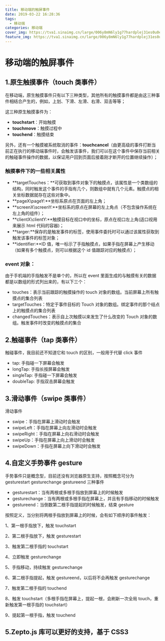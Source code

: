 ```yaml
---
title: 移动端的触屏事件
date: 2019-03-22 16:28:36
tags:
  - 移动端
categories: 移动端
cover_img: https://tva1.sinaimg.cn/large/006y8mN6ly1g77hardplej31es0u0e6x.jpg
feature_img: https://tva1.sinaimg.cn/large/006y8mN6ly1g77hardplej31es0u0e6x.jpg
---
```


# 移动端的触屏事件

## 1.原生触摸事件（touch 类事件）

在移动端，原生触摸事件只有以下三种类型，其他所有的触摸事件都是由这三种事件相结合产生的，例如，上划、下滑、左滑、右滑、双击等等；

   <!-- more -->

这三种原生触摸事件为：

- **touchstart**：开始触摸
- **touchmove**：触摸过程中
- **touchend**：触摸结束

另外，还有一个触摸被系统取消的事件：**touchcancel**（由更高级的事件打断当前正在执行的移动端事件时，会触发该事件，我们可以在这个事件中保存当前相关的触碰事件操作的数据，以保证用户回到页面后接着刚才断开的位置继续操作）；

### 触摸事件下的一些相关属性

- **targetTouches：**可获取到事件对象下的触摸点，该属性是一个类数组的结构，同时触发这个事件的手指有几个，则数组中就有几个元素。触摸点的相关坐标数据就存在这些对象中。
- **pageX\pageY:**坐标系原点在页面的左上角；
- **screenX\screenY:**坐标系的原点在屏幕的左上角点（不包含操作系统在左上角的组件）；
- **clientX\clientY:**触摸目标在视口中的坐标，原点在视口左上角(适口视用来展示 html 代码的容器)；
- **targer:**保存的是触发事件的标签，使用事件委托时可以通过该属性获取到触发该事件的标签对象；
- **identifier:**ID 值，唯一标示了手指触摸点，如果手指在屏幕上产生移动（如果有多个触摸点，则可以根据这个 id 值跟踪对应的触摸点）；

### event 对象：

由于手机端的手指触发不是单个的，所以在 event 里面生成的与触摸有关的数据都是以数组的形式列出来的，有以下三个：

- touches：表示当前跟踪的触摸操作的 touch 对象的数组。当前屏幕上所有触摸点的集合列表
- targetTouches：特定于事件目标的 Touch 对象的数组。绑定事件的那个结点上的触摸点的集合列表
- changedTouches：表示自上次触摸以来发生了什么改变的 Touch 对象的数组。触发事件时改变的触摸点的集合

## 2.触碰事件（tap 类事件）

触碰事件，我目前还不知道它和 touch 的区别，一般用于代替 click 事件

- tap: 手指碰一下屏幕会触发
- longTap: 手指长按屏幕会触发
- singleTap: 手指碰一下屏幕会触发
- doubleTap: 手指双击屏幕会触发

## 3.滑动事件（swipe 类事件）

滑动事件

- swipe：手指在屏幕上滑动时会触发
- swipeLeft：手指在屏幕上向左滑动时会触发
- swipeRight：手指在屏幕上向右滑动时会触发
- swipeUp：手指在屏幕上向上滑动时会触发
- swipeDown：手指在屏幕上向下滑动时会触发

## 4.**自定义手势事件 gesture**

手势事件只是概念型，目前还没有浏览器原生支持，按照概念可分为 gesturestart gesturechange gestureend 三种事件

- gesturestart：当有两根或多根手指放到屏幕上的时候触发
- gesturechange：当有两根或多根手指在屏幕上，并且有手指移动的时候触发
- gestureend：当倒数第二根手指提起的时候触发，结束 gesture

按照定义，当分别将两根手指放到屏幕上的时候，会有如下顺序的事件触发：

1、第一根手指放下，触发 touchstart

2、第二根手指放下，触发 gesturestart

3、触发第二根手指的 touchstart

4、立即触发 gesturechange

5、手指移动，持续触发 gesturechange

6、第二根手指提起，触发 gestureend，以后将不会再触发 gesturechange

7、触发第二根手指的 touchend

8、触发 touchstart（多根手指在屏幕上，提起一根，会刷新一次全局 touch，重新触发第一根手指的 touchstart）

9、提起第一根手指，触发 touchend

## 5.Zepto.js 库可以更好的支持，基于 CSS3
